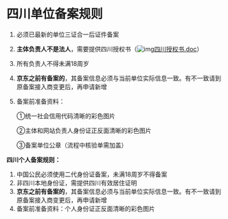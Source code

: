 # **四川单位备案规则**

1. 必须已最新的单位三证合一后证件备案

2. **主体负责人不是法人**，需要提供四川授权书（![img](http://cms.jcloud.com/ueditor/dialogs/attachment/fileTypeImages/icon_doc.gif)[四川授权书.doc](https://img1.jcloudcs.com/cms/abcd2025-2236-4b04-81f4-9640a643e3bd20180503111220.doc)）

3. 所有负责人不得未满18周岁

4. **京东之前有备案的**，其备案信息必须与当前单位实际信息一致。有不一致请到原备案接入商变更后，再申请新增

5. 备案前准备资料：

   ①统一社会信用代码清晰的彩色图片

   ②主体和网站负责人身份证正反面清晰的彩色图片

   ③备案单位公章（流程中核验单需加盖）

**四川个人备案规则：**

1. 中国公民必须使用二代身份证备案，未满18周岁不得备案
2. 非四川本地身份证，需提供四川有效居住证明
3. **京东之前有备案的**，其备案信息必须与当前单位实际信息一致。有不一致请到原备案接入商变更后，再申请新增
4. 备案前准备资料：个人身份证正反面清晰的彩色图片